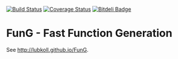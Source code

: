 [![Build Status](https://travis-ci.org/lubkoll/FunG.svg?branch=master)](https://travis-ci.org/lubkoll/FunG/builds)
[![Coverage Status](https://coveralls.io/repos/lubkoll/FunG/badge.svg?branch=master&service=github)](https://coveralls.io/github/lubkoll/FunG?branch=master)
[![Bitdeli Badge](https://d2weczhvl823v0.cloudfront.net/lubkoll/fung/trend.png)](https://bitdeli.com/free "Bitdeli Badge")
# FunG - Fast Function Generation
See <a href="http://lubkoll.github.io/FunG">http://lubkoll.github.io/FunG</a>.
